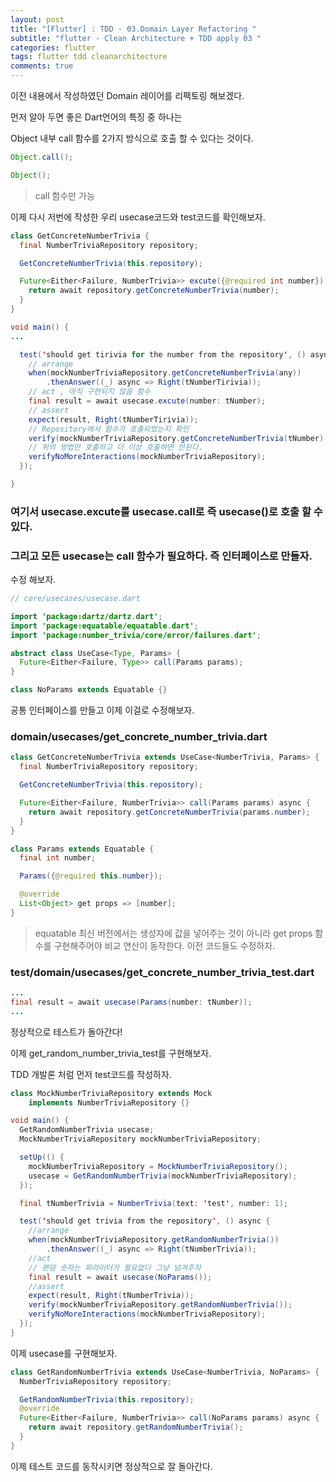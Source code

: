 ```yaml
---
layout: post
title: "[Flutter] : TDD - 03.Domain Layer Refactoring "
subtitle: "flutter - Clean Architecture + TDD apply 03 "
categories: flutter
tags: flutter tdd cleanarchitecture
comments: true
---
```


이전 내용에서 작성하였던 Domain 레이어를 리펙토링 해보겠다.

먼저 알아 두면 좋은 Dart언어의 특징 중 하나는

Object 내부 call 함수를 2가지 방식으로 호출 할 수 있다는 것이다.

```java
Object.call();

Object();
```

> call 함수만 가능

이제 다시 저번에 작성한 우리 usecase코드와 test코드를 확인해보자.

```java
class GetConcreteNumberTrivia {
  final NumberTriviaRepository repository;

  GetConcreteNumberTrivia(this.repository);

  Future<Either<Failure, NumberTrivia>> excute({@required int number}) async {
    return await repository.getConcreteNumberTrivia(number);
  }
}
```

```java
void main() {
...

  test('should get tirivia for the number from the repository', () async {
    // arrange
    when(mockNumberTriviaRepository.getConcreteNumberTrivia(any))
        .thenAnswer((_) async => Right(tNumberTirivia));
    // act , 아직 구현되지 않음 함수
    final result = await usecase.excute(number: tNumber);
    // assert
    expect(result, Right(tNumberTirivia));
    // Repository에서 함수가 호출되었는지 확인
    verify(mockNumberTriviaRepository.getConcreteNumberTrivia(tNumber));
    // 위의 방법만 호출하고 더 이상 호출하면 안된다.
    verifyNoMoreInteractions(mockNumberTriviaRepository);
  });

}
```

### 여기서 usecase.excute를 usecase.call로 즉 usecase()로 호출 할 수 있다.

### 그리고 모든 usecase는 call 함수가 필요하다. 즉 인터페이스로 만들자.

수정 해보자.

```java
// core/usecases/usecase.dart

import 'package:dartz/dartz.dart';
import 'package:equatable/equatable.dart';
import 'package:number_trivia/core/error/failures.dart';

abstract class UseCase<Type, Params> {
  Future<Either<Failure, Type>> call(Params params);
}

class NoParams extends Equatable {}
```

공통 인터페이스를 만들고 이제 이걸로 수정해보자.

### domain/usecases/get_concrete_number_trivia.dart

```java
class GetConcreteNumberTrivia extends UseCase<NumberTrivia, Params> {
  final NumberTriviaRepository repository;

  GetConcreteNumberTrivia(this.repository);

  Future<Either<Failure, NumberTrivia>> call(Params params) async {
    return await repository.getConcreteNumberTrivia(params.number);
  }
}

class Params extends Equatable {
  final int number;

  Params({@required this.number});

  @override
  List<Object> get props => [number];
}
```

> equatable 최신 버전에서는 생성자에 값을 넣어주는 것이 아니라 get props 함수를 구현해주어야 비교 연산이 동작한다. 이전 코드들도 수정하자.

### test/domain/usecases/get_concrete_number_trivia_test.dart

```java
...
final result = await usecase(Params(number: tNumber));
...
```

정상적으로 테스트가 돌아간다!

이제 get_random_number_trivia_test를 구현해보자.

TDD 개발론 처럼 먼저 test코드를 작성하자.

```java
class MockNumberTriviaRepository extends Mock
    implements NumberTriviaRepository {}

void main() {
  GetRandomNumberTrivia usecase;
  MockNumberTriviaRepository mockNumberTriviaRepository;

  setUp(() {
    mockNumberTriviaRepository = MockNumberTriviaRepository();
    usecase = GetRandomNumberTrivia(mockNumberTriviaRepository);
  });

  final tNumberTrivia = NumberTrivia(text: 'test', number: 1);

  test('should get trivia from the repository', () async {
    //arrange
    when(mockNumberTriviaRepository.getRandomNumberTrivia())
        .thenAnswer((_) async => Right(tNumberTrivia));
    //act
    // 랜덤 숫자는 파라미터가 필요없다 그냥 넘겨주자
    final result = await usecase(NoParams());
    //assert
    expect(result, Right(tNumberTrivia));
    verify(mockNumberTriviaRepository.getRandomNumberTrivia());
    verifyNoMoreInteractions(mockNumberTriviaRepository);
  });
}
```

이제 usecase를 구현해보자.

```java
class GetRandomNumberTrivia extends UseCase<NumberTrivia, NoParams> {
  NumberTriviaRepository repository;

  GetRandomNumberTrivia(this.repository);
  @override
  Future<Either<Failure, NumberTrivia>> call(NoParams params) async {
    return await repository.getRandomNumberTrivia();
  }
}
```

이제 테스트 코드를 동작시키면 정상적으로 잘 돌아간다.
